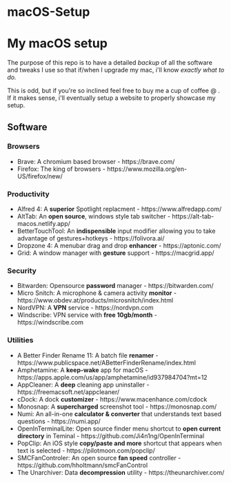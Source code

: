 # macOS-Setup

<h1>My macOS setup</h1>

The purpose of this repo is to have a detailed *backup* of all the software and tweaks I use so that if/when I upgrade my mac, i'll know *exactly what to do.*

This is odd, but if you're so inclined feel free to buy me a cup of coffee @ .
If it makes sense, i'll eventually setup a website to properly showcase my setup.

<h2>Software</h2>

<h3>Browsers</h3>
  <ul>
  <li>Brave: A chromium based browser - https://brave.com/</li>
  <li>Firefox: The king of browsers - https://www.mozilla.org/en-US/firefox/new/</li>
  </ul>

<h3>Productivity</h3>
  <ul>
  <li>Alfred 4: A <b>superior</b> Spotlight replacment - https://www.alfredapp.com/</li>
  <li>AltTab: An <b>open source</b>, windows style tab switcher - https://alt-tab-macos.netlify.app/</li>
  <li>BetterTouchTool: An <b>indispensible</b> input modifier allowing you to take advantage of gestures+hotkeys - https://folivora.ai/</li>
  <li>Dropzone 4: A menubar drag and drop <b>enhancer</b> - https://aptonic.com/</li>
  <li>Grid: A window manager with <b>gesture</b> support - https://macgrid.app/</li>
  </ul>
  
<h3>
<h3>Security</h3>
  <ul>
  <li>Bitwarden: Opensource <b>password</b> manager - https://bitwarden.com/</li>
  <li>Micro Snitch: A microphone & camera activity <b>monitor</b> - https://www.obdev.at/products/microsnitch/index.html</li>
  <li>NordVPN: A <b>VPN</b> service - https://nordvpn.com</li>
  <li>Windscribe: VPN service with <b>free 10gb/month</b> - https://windscribe.com</li>
  </ul>
  
  <h3>Utilities</h3>
  <ul>
  <li>A Better Finder Rename 11: A batch file <b>renamer</b> - https://www.publicspace.net/ABetterFinderRename/index.html</li>
  <li>Amphetamine: A <b>keep-wake</b> app for macOS - https://apps.apple.com/us/app/amphetamine/id937984704?mt=12</li>
  <li>AppCleaner: A <b>deep</b> cleaning app uninstaller - https://freemacsoft.net/appcleaner/</li>
  <li>cDock: A dock <b>customizer</b> - https://www.macenhance.com/cdock</li>
  <li>Monosnap: A <b>supercharged</b> screenshot tool - https://monosnap.com/</li>
  <li>Numi: An all-in-one <b>calculator & converter</b> that understands text based questions - https://numi.app/</li>
  <li>OpenInTerminalLite: Open source finder menu shortcut to <b>open current directory</b> in Teminal - https://github.com/Ji4n1ng/OpenInTerminal</li>
  <li>PopClip: An iOS style <b>copy/paste and more</b> shortcut that appears when text is selected - https://pilotmoon.com/popclip/</li>
  <li>SMCFanControler: An open source <b>fan speed</b> controller - https://github.com/hholtmann/smcFanControl</li>
  <li>The Unarchiver: Data <b>decompression</b> utility - https://theunarchiver.com/</li>
  
  

